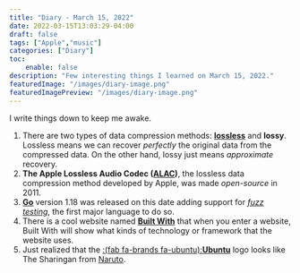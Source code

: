 ```yaml
---
title: "Diary - March 15, 2022"
date: 2022-03-15T13:03:29-04:00
draft: false
tags: ["Apple","music"]
categories: ["Diary"]
toc:
    enable: false
description: "Few interesting things I learned on March 15, 2022."
featuredImage: "/images/diary-image.png"
featuredImagePreview: "/images/diary-image.png"
---
```

<!--more-->
I write things down to keep me awake.

1. There are two types of data compression methods: **[lossless](https://en.wikipedia.org/wiki/Lossless_compression)** and **lossy**. Lossless means we can recover *perfectly* the original data from the compressed data. On the other hand, lossy just means *approximate* recovery.
2. **The Apple Lossless Audio Codec ([ALAC](https://en.wikipedia.org/wiki/Apple_Lossless_Audio_Codec))**, the lossless data compression method developed by Apple, was made *open-source* in 2011.
3. [**Go**](https://en.wikipedia.org/wiki/Go_(programming_language)) version 1.18 was released on this date adding support for *[fuzz testing](https://en.wikipedia.org/wiki/Fuzzing)*, the first major language to do so.
4. There is a cool website named [**Built With**](https://builtwith.com/) that when you enter a website, Built With will show what kinds of technology or framework that the website uses.
5. Just realized that the [:(fab fa-brands fa-ubuntu):**Ubuntu**](https://ubuntu.com/) logo looks like The Sharingan from [Naruto](https://naruto.fandom.com/wiki/Naruto_Uzumaki).
